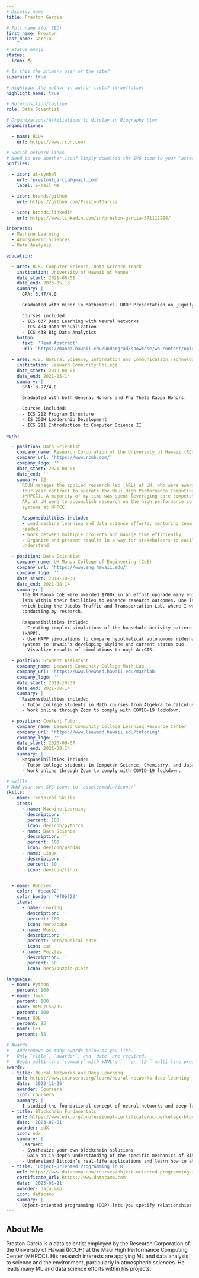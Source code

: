 ```yaml
---
# Display name
title: Preston Garcia

# Full name (for SEO)
first_name: Preston
last_name: Garcia

# Status emoji
status:
  icon: 🌎

# Is this the primary user of the site?
superuser: true

# Highlight the author in author lists? (true/false)
highlight_name: true

# Role/position/tagline
role: Data Scientist

# Organizations/Affiliations to display in Biography blox
organizations:

  - name: RCUH
    url: https://www.rcuh.com/

# Social network links
# Need to use another icon? Simply download the SVG icon to your `assets/media/icons/` folder.
profiles:

  - icon: at-symbol
    url: 'prestontgarcia@gmail.com'
    label: E-mail Me

  - icon: brands/github
    url: https://github.com/PrestonTGarcia

  - icon: brands/linkedin
    url: https://www.linkedin.com/in/preston-garcia-371112204/

interests:
  - Machine Learning
  - Atmospheric Sciences
  - Data Analysis

education:

  - area: B.S. Computer Science, Data Science Track
    institution: University of Hawaii at Manoa
    date_start: 2021-08-01
    date_end: 2023-05-13
    summary: |
      GPA: 3.47/4.0

      Graduated with minor in Mathematics. UROP Presentation on _Equity in Autonomous Vehicles (AV) Systems_. Supervised by [Dr. Roger Chen](https://www.cee.hawaii.edu/faculty-staff-main-2/2-faculty/chen/). Presented at Undergraduate Showcase.

      Courses included:
      - ICS 637 Deep Learning with Neural Networks
      - ICS 484 Data Visualization
      - ICS 438 Big Data Analytics
    button:
      text: 'Read Abstract'
      url: 'https://manoa.hawaii.edu/undergrad/showcase/wp-content/uploads/2023/05/23S-US-Program-2023.05.05.pdf#page=55'

  - area: A.S. Natural Science, Information and Communication Technology Focus
    institution: Leeward Community College
    date_start: 2019-08-01
    date_end: 2021-05-14
    summary: |
      GPA: 3.97/4.0

      Graduated with both General Honors and Phi Theta Kappa Honors.

      Courses included:
      - ICS 212 Program Structure
      - IS 250H Leadership Development
      - ICS 211 Introduction to Computer Science II

work:

  - position: Data Scientist
    company_name: Research Corporation of the University of Hawaii (RCUH)
    company_url: 'https://www.rcuh.com/'
    company_logo: ''
    date_start: 2021-08-01
    date_end: ''
    summary: |2-
      RCUH manages the applied research lab (ARL) at UH, who were awarded a
      four-year contract to operate the Maui High Performance Computing Center
      (MHPCC). A majority of my time was spent leveraging core competencies of
      ARL at UH were to accomplish research on the high performance computing
      systems at MHPCC.

      Responsibilities include:
      - Lead machine learning and data science efforts, mentoring team  as
      needed.
      - Work between multiple projects and manage time efficiently.
      - Organize and present results in a way for stakeholders to easily
      understand.

  - position: Data Scientist
    company_name: UH Manoa College of Engineering (CoE)
    company_url: 'https://www.eng.hawaii.edu/'
    company_logo: ''
    date_start: 2019-10-30
    date_end: 2021-08-14
    summary: |
      The UH Manoa CoE were awarded $700k in an effort upgrade many engineering
      labs within their facilities to enhance research outcomes. One lab of
      which being the Jacobs Traffic and Transportation Lab, where I would be
      conducting my research.

      Responsibilities include:
      - Creating complex simulations of the household activity pattern problem
      (HAPP).
      - Use HAPP simulations to compare hypothetical autonomous rideshare
      systems to Hawaii's developing skyline and current status quo.
      - Visualize results of simulations through ArcGIS.

  - position: Student Assistant
    company_name: Leeward Community College Math Lab
    company_url: 'https://www.leeward.hawaii.edu/mathlab'
    company_logo: ''
    date_start: 2019-10-30
    date_end: 2021-08-14
    summary: |
      Responsibilities include:
      - Tutor college students in Math courses from Algebra to Calculus IV.
      - Work online through Zoom to comply with COVID-19 lockdown.

  - position: Content Tutor
    company_name: Leeward Community College Learning Resource Center
    company_url: 'https://www.leeward.hawaii.edu/tutoring'
    company_logo: ''
    date_start: 2020-09-07
    date_end: 2021-08-14
    summary: |
      Responsibilities include:
      - Tutor college students in Computer Science, Chemistry, and Japanese. Organize study sessions with professors.
      - Work online through Zoom to comply with COVID-19 lockdown.

# Skills
# Add your own SVG icons to `assets/media/icons/`
skills:
  - name: Technical Skills
    items:
      - name: Machine Learning
        description: ''
        percent: 100
        icon: devicon/pytorch
      - name: Data Science
        description: ''
        percent: 100
        icon: devicon/pandas
      - name: Linux
        description: ''
        percent: 80
        icon: devicon/linux


  - name: Hobbies
    color: '#eeac02'
    color_border: '#f0bf23'
    items:
      - name: Cooking
        description: ''
        percent: 100
        icon: hero/cake
      - name: Music
        description: ''
        percent: hero/musical-note
        icon: cat
      - name: Puzzles
        description: ''
        percent: 50
        icon: hero/puzzle-piece

languages:
  - name: Python
    percent: 100
  - name: Java
    percent: 100
  - name: HTML/CSS/JS
    percent: 100
  - name: SQL
    percent: 85
  - name: C++
    percent: 55

# Awards.
#   Add/remove as many awards below as you like.
#   Only `title`, `awarder`, and `date` are required.
#   Begin multi-line `summary` with YAML's `|` or `|2-` multi-line prefix and indent 2 spaces below.
awards:
  - title: Neural Networks and Deep Learning
    url: https://www.coursera.org/learn/neural-networks-deep-learning
    date: '2023-11-25'
    awarder: Coursera
    icon: coursera
    summary: |
      I studied the foundational concept of neural networks and deep learning. By the end, I was familiar with the significant technological trends driving the rise of deep learning; build, train, and apply fully connected deep neural networks; implement efficient (vectorized) neural networks; identify key parameters in a neural network’s architecture; and apply deep learning to your own applications.
  - title: Blockchain Fundamentals
    url: https://www.edx.org/professional-certificate/uc-berkeleyx-blockchain-fundamentals
    date: '2023-07-01'
    awarder: edX
    icon: edx
    summary: |
      Learned:
      - Synthesize your own blockchain solutions
      - Gain an in-depth understanding of the specific mechanics of Bitcoin
      - Understand Bitcoin’s real-life applications and learn how to attack and destroy Bitcoin, Ethereum, smart contracts and Dapps, and alternatives to Bitcoin’s Proof-of-Work consensus algorithm
  - title: 'Object-Oriented Programming in R'
    url: https://www.datacamp.com/courses/object-oriented-programming-with-s3-and-r6-in-r
    certificate_url: https://www.datacamp.com
    date: '2023-01-21'
    awarder: datacamp
    icon: datacamp
    summary: |
      Object-oriented programming (OOP) lets you specify relationships between functions and the objects that they can act on, helping you manage complexity in your code. This is an intermediate level course, providing an introduction to OOP, using the S3 and R6 systems. S3 is a great day-to-day R programming tool that simplifies some of the functions that you write. R6 is especially useful for industry-specific analyses, working with web APIs, and building GUIs.
---
```


## About Me

Preston Garcia is a data scientist employed by the Research Corporation of the University of Hawaii (RCUH) at the Maui High Performance Computing Center (MHPCC). His research interests are applying ML and data analysis to science and the environment, particularly in atmospheric sciences. He leads many ML and data science efforts within his projects.
